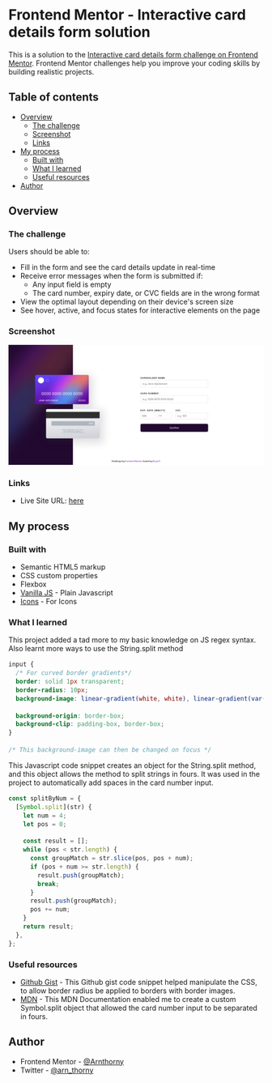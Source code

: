 # Frontend Mentor - Interactive card details form solution

This is a solution to the [Interactive card details form challenge on Frontend Mentor](https://www.frontendmentor.io/challenges/interactive-card-details-form-XpS8cKZDWw). Frontend Mentor challenges help you improve your coding skills by building realistic projects.

## Table of contents

- [Overview](#overview)
  - [The challenge](#the-challenge)
  - [Screenshot](#screenshot)
  - [Links](#links)
- [My process](#my-process)
  - [Built with](#built-with)
  - [What I learned](#what-i-learned)
  - [Useful resources](#useful-resources)
- [Author](#author)

## Overview

### The challenge

Users should be able to:

- Fill in the form and see the card details update in real-time
- Receive error messages when the form is submitted if:
  - Any input field is empty
  - The card number, expiry date, or CVC fields are in the wrong format
- View the optimal layout depending on their device's screen size
- See hover, active, and focus states for interactive elements on the page

### Screenshot

![](./screenshot.png)

### Links

- Live Site URL: [here](https://drac-tiderc.netlify.app)

## My process

### Built with

- Semantic HTML5 markup
- CSS custom properties
- Flexbox
- [Vanilla JS](https://developer.mozilla.org/en-US/docs/Web/JavaScript) - Plain Javascript
- [Icons](https://fontawesome.com/) - For Icons

### What I learned

This project added a tad more to my basic knowledge on JS regex syntax. Also learnt more ways to use the String.split method

```css
input {
  /* For curved border gradients*/
  border: solid 1px transparent;
  border-radius: 10px;
  background-image: linear-gradient(white, white), linear-gradient(var(--light-gray-violet), var(--light-gray-violet));

  background-origin: border-box;
  background-clip: padding-box, border-box;
}

/* This background-image can then be changed on focus */
```

This Javascript code snippet creates an object for the String.split method, and this object allows the method to split strings in fours. It was used in the project to automatically add spaces in the card number input.

```js
const splitByNum = {
  [Symbol.split](str) {
    let num = 4;
    let pos = 0;

    const result = [];
    while (pos < str.length) {
      const groupMatch = str.slice(pos, pos + num);
      if (pos + num >= str.length) {
        result.push(groupMatch);
        break;
      }
      result.push(groupMatch);
      pos += num;
    }
    return result;
  },
};
```

### Useful resources

- [Github Gist](https://gist.github.com/stereokai/36dc0095b9d24ce93b045e2ddc60d7a0) - This Github gist code snippet helped manipulate the CSS, to allow border radius be applied to borders with border images.
- [MDN](https://developer.mozilla.org/en-US/docs/Web/JavaScript/Reference/Global_Objects/String/split#using_a_custom_splitter) -
  This MDN Documentation enabled me to create a custom Symbol.split object that allowed the card number input to be separated in fours.

## Author

- Frontend Mentor - [@Arnthorny](https://www.frontendmentor.io/profile/Arnthorny)
- Twitter - [@arn_thorny](https://twitter.com/Arn_thorny)
